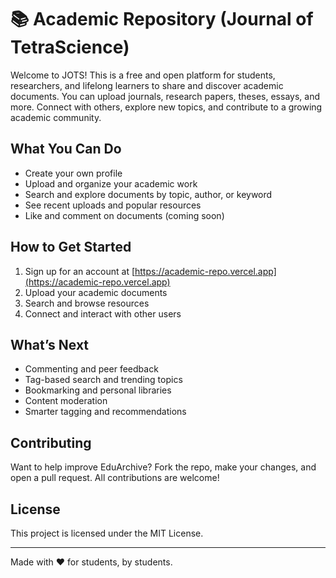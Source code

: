 # 📚 Academic Repository (Journal of TetraScience)

Welcome to JOTS! This is a free and open platform for students, researchers, and lifelong learners to share and discover academic documents. You can upload journals, research papers, theses, essays, and more. Connect with others, explore new topics, and contribute to a growing academic community.

## What You Can Do

- Create your own profile
- Upload and organize your academic work
- Search and explore documents by topic, author, or keyword
- See recent uploads and popular resources
- Like and comment on documents (coming soon)

## How to Get Started

1. Sign up for an account at [https://academic-repo.vercel.app](https://academic-repo.vercel.app)
2. Upload your academic documents
3. Search and browse resources
4. Connect and interact with other users

## What’s Next

- Commenting and peer feedback
- Tag-based search and trending topics
- Bookmarking and personal libraries
- Content moderation
- Smarter tagging and recommendations

## Contributing

Want to help improve EduArchive? Fork the repo, make your changes, and open a pull request. All contributions are welcome!

## License

This project is licensed under the MIT License.

---

Made with ❤️ for students, by students.
